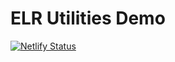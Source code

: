 # ELR Utilities Demo

[![Netlify Status](https://api.netlify.com/api/v1/badges/411fcc75-5474-4513-a4ec-94b88ff6df9f/deploy-status)](https://app.netlify.com/sites/elr-utilities/deploys)
